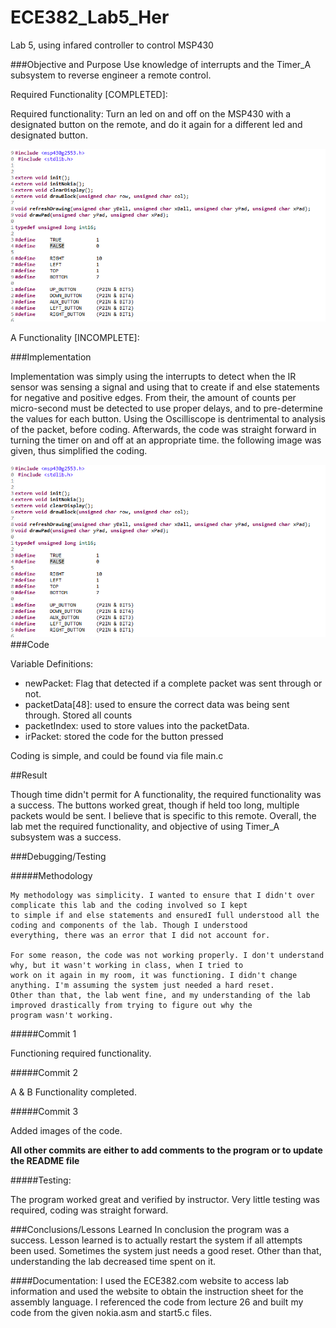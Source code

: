 ECE382_Lab5_Her
===============

Lab 5, using infared controller to control MSP430


###Objective and Purpose
Use knowledge of interrupts and the Timer_A subsystem to reverse engineer a remote control.

Required Functionality [COMPLETED]:
  
   Required functionality: Turn an led on and off on the MSP430 with a designated button on the remote, and do it again for
   a different led and designated button.
   
   ![alt text](https://raw.githubusercontent.com/vipersfly23/Lab4_ECE382/master/header.GIF "HEADER CODE")
   
A  Functionality [INCOMPLETE]:
  
    
  
###Implementation  

  Implementation was simply using the interrupts to detect when the IR sensor was sensing a signal and using that to create
  if and else statements for negative and positive edges. From their, the amount of counts per micro-second must be detected
  to use proper delays, and to pre-determine the values for each button. Using the Oscilliscope is dentrimental to analysis 
  of the packet, before coding. Afterwards, the code was straight forward in turning the timer on and off at an appropriate
  time. the following image was given, thus simplified the coding.
  
  ![alt text](https://raw.githubusercontent.com/vipersfly23/Lab4_ECE382/master/header.GIF "HEADER CODE")
###Code

Variable Definitions:

   *  newPacket: Flag that detected if a complete packet was sent through or not.
   *  packetData[48]: used to ensure the correct data was being sent through. Stored all counts
   *  packetIndex: used to store values into the packetData.
   *  irPacket: stored the code for the button pressed
   
  
Coding is simple, and could be found via file main.c

##Result
  
 Though time didn't permit for A functionality, the required functionality was a success. The buttons worked great, though if
 held too long, multiple packets would be sent. I believe that is specific to this remote. Overall, the lab met the required
 functionality, and objective of using Timer_A subsystem was a success.

###Debugging/Testing

#####Methodology

  
    My methodology was simplicity. I wanted to ensure that I didn't over complicate this lab and the coding involved so I kept
    to simple if and else statements and ensuredI full understood all the coding and components of the lab. Though I understood
    everything, there was an error that I did not account for. 
    
    For some reason, the code was not working properly. I don't understand why, but it wasn't working in class, when I tried to
    work on it again in my room, it was functioning. I didn't change anything. I'm assuming the system just needed a hard reset.
    Other than that, the lab went fine, and my understanding of the lab improved drastically from trying to figure out why the 
    program wasn't working.
    
#####Commit 1

 Functioning required functionality.
  
#####Commit 2
  
   A & B Functionality completed.
   
#####Commit 3
    
  Added images of the code.
    
****All other commits are either to add comments to the program or to update the README file****

#####Testing:

The program worked great and verified by instructor. Very little testing was required, coding was straight forward.


###Conclusions/Lessons Learned
  In conclusion the program was a success. Lesson learned is to actually restart the system if all attempts been used.
  Sometimes the system just needs a good reset. Other than that, understanding the lab decreased time spent on it.

####Documentation:
  I used the ECE382.com website to access lab information and used the website to obtain the instruction sheet for the assembly
  language. I referenced the code from lecture 26 and built my code from the given nokia.asm and start5.c files. 
  

